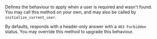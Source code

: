Defines the behaviour to apply when a user is required and wasn't found. You may call this method on your own, and may also be called by `initialize_current_user`.

By defaults, responds with a header-only answer with a `403 Forbidden` status. You may override this method to upgrade this behaviour.
